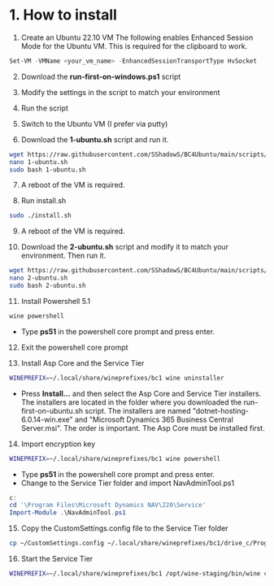 # 1. How to install
1. Create an Ubuntu 22.10 VM
The following enables Enhanced Session Mode for the Ubuntu VM. This is required for the clipboard to work.
```powershell
Set-VM -VMName <your_vm_name> -EnhancedSessionTransportType HvSocket
```

2. Download the **run-first-on-windows.ps1** script

3. Modify the settings in the script to match your environment

4. Run the script

5. Switch to the Ubuntu VM (I prefer via putty)

6. Download the **1-ubuntu.sh** script and run it.
```bash
wget https://raw.githubusercontent.com/SShadowS/BC4Ubuntu/main/scripts/1-ubuntu.sh
nano 1-ubuntu.sh
sudo bash 1-ubuntu.sh
```
7. A reboot of the VM is required.

8. Run install.sh
```bash
sudo ./install.sh
```

9. A reboot of the VM is required.

10. Download the **2-ubuntu.sh** script and modify it to match your environment. Then run it.
```bash
wget https://raw.githubusercontent.com/SShadowS/BC4Ubuntu/main/scripts/2-ubuntu.sh
nano 2-ubuntu.sh
sudo bash 2-ubuntu.sh
```

11.  Install Powershell 5.1
```bash
wine powershell
```
 - Type **ps51** in the powershell core prompt and press enter.
  
12. Exit the powershell core prompt

13.  Install Asp Core and the Service Tier
```bash
WINEPREFIX=~/.local/share/wineprefixes/bc1 wine uninstaller
```
- Press **Install...** and then select the Asp Core and Service Tier installers. The installers are located in the folder where you downloaded the run-first-on-ubuntu.sh script. The installers are named "dotnet-hosting-6.0.14-win.exe" and "Microsoft Dynamics 365 Business Central Server.msi". The order is important. The Asp Core must be installed first.

14.  Import encryption key
```bash
WINEPREFIX=~/.local/share/wineprefixes/bc1 wine powershell
```
- Type **ps51** in the powershell core prompt and press enter.
- Change to the Service Tier folder and import NavAdminTool.ps1
```powershell
c:
cd '\Program Files\Microsoft Dynamics NAV\220\Service'
Import-Module .\NavAdminTool.ps1
```

15.  Copy the CustomSettings.config file to the Service Tier folder
```bash
cp ~/CustomSettings.config ~/.local/share/wineprefixes/bc1/drive_c/Program\ Files/Microsoft\ Dynamics\ NAV/220/Service/
```

16.  Start the Service Tier
```bash
WINEPREFIX=~/.local/share/wineprefixes/bc1 /opt/wine-staging/bin/wine cmd
```

